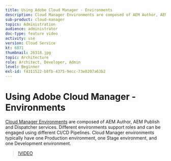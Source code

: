```yaml
---
title: Using Adobe Cloud Manager - Environments
description: Cloud Manager Environments are composed of AEM Author, AEM Publish and Dispatcher services. Different environments support roles and can be engaged using different CI/CD Pipelines. Cloud Manager environments typically have one Production environment, one Stage environment, and one Development environment.
sub-product: cloud-manager
topics: Administration
audience: administrator
doc-type: feature video
activity: use
version: Cloud Service
kt: 6871
thumbnail: 26318.jpg
topic: Architecture
role: Architect, Developer, Admin
level: Beginner
exl-id: f4311522-b8fb-4375-9ecc-73e0207a63b2
---
```

# Using Adobe Cloud Manager - Environments

[Cloud Manager Environments](https://experienceleague.adobe.com/docs/experience-manager-cloud-manager/using/how-to-use/manage-your-environment.html) are composed of AEM Author, AEM Publish and Dispatcher services. Different environments support roles and can be engaged using different CI/CD Pipelines. Cloud Manager environments typically have one Production environment, one Stage environment, and one Development environment.

>[!VIDEO](https://video.tv.adobe.com/v/26318/?quality=12&learn=on&hidetitle=true)
